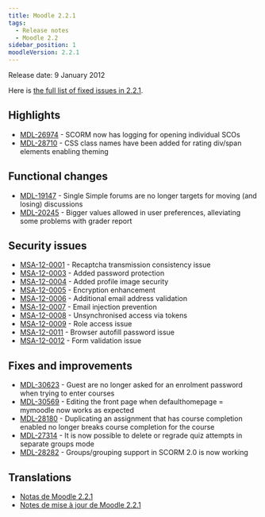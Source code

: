 ```yaml
---
title: Moodle 2.2.1
tags:
  - Release notes
  - Moodle 2.2
sidebar_position: 1
moodleVersion: 2.2.1
---
```

Release date: 9 January 2012

Here is [the full list of fixed issues in 2.2.1](http://moodle.atlassian.net/secure/IssueNavigator!executeAdvanced.jspa?jqlQuery=project+%3D+mdl+AND+resolution+%3D+fixed+AND+fixVersion+in+%28%222.2.1%22%29+ORDER+BY+priority+DESC&runQuery=true&clear=true).

## Highlights

- [MDL-26974](https://moodle.atlassian.net/browse/MDL-26974) - SCORM now has logging for opening individual SCOs
- [MDL-28710](https://moodle.atlassian.net/browse/MDL-28710) - CSS class names have been added for rating div/span elements enabling theming

## Functional changes

- [MDL-19147](https://moodle.atlassian.net/browse/MDL-19147) - Single Simple forums are no longer targets for moving (and losing) discussions
- [MDL-20245](https://moodle.atlassian.net/browse/MDL-20245) - Bigger values allowed in user preferences, alleviating some problems with grader report

## Security issues

- [MSA-12-0001](http://moodle.org/mod/forum/discuss.php?d=194008) - Recaptcha transmission consistency issue
- [MSA-12-0003](http://moodle.org/mod/forum/discuss.php?d=194011) - Added password protection
- [MSA-12-0004](http://moodle.org/mod/forum/discuss.php?d=194012) - Added profile image security
- [MSA-12-0005](http://moodle.org/mod/forum/discuss.php?d=194013) - Encryption enhancement
- [MSA-12-0006](http://moodle.org/mod/forum/discuss.php?d=194014) - Additional email address validation
- [MSA-12-0007](http://moodle.org/mod/forum/discuss.php?d=194015) - Email injection prevention
- [MSA-12-0008](http://moodle.org/mod/forum/discuss.php?d=194016) - Unsynchronised access via tokens
- [MSA-12-0009](http://moodle.org/mod/forum/discuss.php?d=194017) - Role access issue
- [MSA-12-0011](http://moodle.org/mod/forum/discuss.php?d=194019) - Browser autofill password issue
- [MSA-12-0012](http://moodle.org/mod/forum/discuss.php?d=194020) - Form validation issue

## Fixes and improvements

- [MDL-30623](https://moodle.atlassian.net/browse/MDL-30623) - Guest are no longer asked for an enrolment password when trying to enter courses
- [MDL-30569](https://moodle.atlassian.net/browse/MDL-30569) - Editing the front page when defaulthomepage = mymoodle now works as expected
- [MDL-28180](https://moodle.atlassian.net/browse/MDL-28180) - Duplicating an assignment that has course completion enabled no longer breaks course completion for the course
- [MDL-27314](https://moodle.atlassian.net/browse/MDL-27314) - It is now possible to delete or regrade quiz attempts in separate groups mode
- [MDL-28282](https://moodle.atlassian.net/browse/MDL-28282) - Groups/grouping support in SCORM 2.0 is now working

## Translations

- [Notas de Moodle 2.2.1](https://docs.moodle.org/es/Notas_de_Moodle_2.2.1)
- [Notes de mise à jour de Moodle 2.2.1](https://docs.moodle.org/fr/Notes_de_mise_à_jour_de_Moodle_2.2.1)
